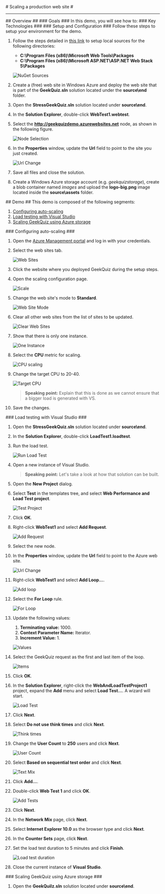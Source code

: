 ﻿<a name="title" />
# Scaling a production web site #

---
<a name="Overview" />
## Overview ##


<a id="goals" />
### Goals ###
In this demo, you will see how to:


<a name="technologies" />
### Key Technologies ###

<a name="setup" />
### Setup and Configuration ###
Follow these steps to setup your environment for the demo.

1. Follow the steps detailed in [this link](http://docs.nuget.org/docs/creating-packages/hosting-your-own-nuget-feeds) to setup local sources for the following directories:

	* **C:\Program Files (x86)\Microsoft Web Tools\Packages**
	* **C:\Program Files (x86)\Microsoft ASP.NET\ASP.NET Web Stack 5\Packages**

	![NuGet Sources](Images/nuget-sources.png?raw=true)

1. Create a (free) web site in Windows Azure and deploy the web site that is part of the **GeekQuiz.sln** solution located under the **source\end** folder.

1. Open the **StressGeekQuiz.sln** solution located under **source\end**.

1. In the **Solution Explorer**, double-click **WebTest1.webtest**.

1. Select the **http://geekquizdemo.azurewebsites.net** node, as shown in the following figure.

	![Node Selection](Images/node-selection.png?raw=true)

1. In the **Properties** window, update the **Url** field to point to the site you just created.

	![Url Change](Images/url-change.png?raw=true)

1. Save all files and close the solution.

1. Create a Windows Azure storage account (e.g. _geekquizstorage_), create a blob container named _images_ and upload the **logo-big.png** image located inside the **source\assets** folder.

<a name="Demo" />
## Demo ##
This demo is composed of the following segments:

1. [Configuring auto-scaling](#segment1)
1. [Load testing with Visual Studio](#segment2)
1. [Scaling GeekQuiz using Azure storage](#segment3)

<a name="segment1" />
### Configuring auto-scaling ###

1. Open the [Azure Management portal](https://manage.windowsazure.com/) and log in with your credentials.

1. Select the web sites tab.

	![Web Sites](Images/web-sites.png?raw=true)

1. Click the website where you deployed GeekQuiz during the setup steps.

1. Open the scaling configuration page.

	![Scale](Images/scale.png?raw=true)

1. Change the web site's mode to **Standard**.

	![Web Site Mode](Images/web-site-mode.png?raw=true)

1. Clear all other web sites from the list of sites to be updated.

	![Clear Web Sites](Images/clear-web-sites.png?raw=true)

1. Show that there is only one instance.

	![One Instance](Images/one-instance.png?raw=true)

1. Select the **CPU** metric for scaling.

	![CPU scaling](Images/cpu-scaling.png?raw=true)

1. Change the target CPU to 20-40.

	![Target CPU](Images/target-cpu.png?raw=true)

	> **Speaking point:** Explain that this is done as we cannot ensure that a bigger load is generated with VS.

1. Save the changes.

<a name="segment2" />
### Load testing with Visual Studio ###

1. Open the **StressGeekQuiz.sln** solution located under **source\end**.

1. In the **Solution Explorer**, double-click **LoadTest1.loadtest**.

1. Run the load test.

	![Run Load Test](Images/run-load-test.png?raw=true)

1. Open a new instance of Visual Studio.

	> **Speaking point:** Let's take a look at how that solution can be built.

1. Open the **New Project** dialog.

1. Select **Test** in the templates tree, and select **Web Performance and Load Test project**.

	![Test Project](Images/test-project.png?raw=true)

1. Click **OK**.

1. Right-click **WebTest1** and select **Add Request**.

	![Add Request](Images/add-request.png?raw=true)

1. Select the new node.

1. In the **Properties** window, update the **Url** field to point to the Azure web site.

	![Url Change](Images/url-change.png?raw=true)

1. Right-click **WebTest1** and select **Add Loop...**.

	![Add loop](Images/add-loop.png?raw=true)

1. Select the **For Loop** rule.

	![For Loop](Images/for-loop.png?raw=true)

1. Update the following values:
	
	1. **Terminating value:** 1000.
	1. **Context Parameter Name:** Iterator.
	1. **Increment Value:** 1.

	![Values](Images/values.png?raw=true)

1. Select the GeekQuiz request as the first and last item of the loop.

	![Items](Images/items.png?raw=true)

1. Click **OK**.

1. In the **Solution Explorer**, right-click the **WebAndLoadTestProject1** project, expand the **Add** menu and select **Load Test...**. A wizard will start.

	![Load Test](Images/load-test.png?raw=true)

1. Click **Next**.

1. Select **Do not use think times** and click **Next**.

	![Think times](Images/think-times.png?raw=true)

1. Change the **User Count** to **250** users and click **Next**.

	![User Count](Images/user-count.png?raw=true)

1. Select **Based on sequential test order** and click **Next**.

	![Text Mix](Images/text-mix.png?raw=true)

1. Click **Add...**.

1. Double-click **Web Test 1** and click **OK**.

	![Add Tests](Images/add-tests.png?raw=true)

1. Click **Next**.

1. In the **Network Mix** page, click **Next**.

1. Select **Internet Explorer 10.0** as the browser type and click **Next**.

1. In the **Counter Sets** page, click **Next**.

1. Set the load test duration to 5 minutes and click **Finish**.

	![Load test duration](Images/load-test-duration.png?raw=true)

1. Close the current instance of **Visual Studio**.

<a name="segment3" />
### Scaling GeekQuiz using Azure storage ###

1. Open the **GeekQuilz.sln** solution located under **source\end**.